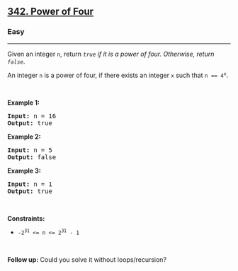 <h2><a href="https://leetcode.com/problems/power-of-four/?envType=problem-list-v2&envId=recursion">342. Power of Four</a></h2><h3>Easy</h3><hr><p>Given an integer <code>n</code>, return <em><code>true</code> if it is a power of four. Otherwise, return <code>false</code></em>.</p>

<p>An integer <code>n</code> is a power of four, if there exists an integer <code>x</code> such that <code>n == 4<sup>x</sup></code>.</p>

<p>&nbsp;</p>
<p><strong class="example">Example 1:</strong></p>
<pre><strong>Input:</strong> n = 16
<strong>Output:</strong> true
</pre><p><strong class="example">Example 2:</strong></p>
<pre><strong>Input:</strong> n = 5
<strong>Output:</strong> false
</pre><p><strong class="example">Example 3:</strong></p>
<pre><strong>Input:</strong> n = 1
<strong>Output:</strong> true
</pre>
<p>&nbsp;</p>
<p><strong>Constraints:</strong></p>

<ul>
	<li><code>-2<sup>31</sup> &lt;= n &lt;= 2<sup>31</sup> - 1</code></li>
</ul>

<p>&nbsp;</p>
<strong>Follow up:</strong> Could you solve it without loops/recursion?
